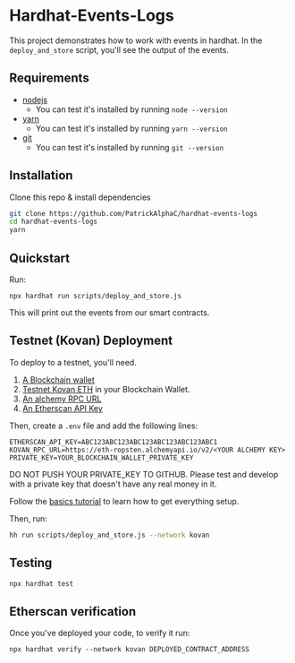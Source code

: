 # Hardhat-Events-Logs

This project demonstrates how to work with events in hardhat. In the `deploy_and_store` script, you'll see the output of the events. 

 ## Requirements

- [nodejs](https://nodejs.org/en/download/)
  - You can test it's installed by running `node --version`
- [yarn](https://yarnpkg.com/)
  - You can test it's installed by running `yarn --version`
- [git](https://git-scm.com/downloads)
  - You can test it's installed by running `git --version`

## Installation

Clone this repo & install dependencies
```sh
git clone https://github.com/PatrickAlphaC/hardhat-events-logs
cd hardhat-events-logs
yarn
```

## Quickstart

Run:
```
npx hardhat run scripts/deploy_and_store.js
```

This will print out the events from our smart contracts. 

## Testnet (Kovan) Deployment

To deploy to a testnet, you'll need.

1. [A Blockchain wallet](https://metamask.io/)
2. [Testnet Kovan ETH](https://faucets.chain.link/) in your Blockchain Wallet.
3. [An alchemy RPC URL](https://www.alchemy.com/)
4. [An Etherscan API Key](https://etherscan.io/apis)

Then, create a `.env` file and add the following lines:
```
ETHERSCAN_API_KEY=ABC123ABC123ABC123ABC123ABC123ABC1
KOVAN_RPC_URL=https://eth-ropsten.alchemyapi.io/v2/<YOUR ALCHEMY KEY>
PRIVATE_KEY=YOUR_BLOCKCHAIN_WALLET_PRIVATE_KEY
```
DO NOT PUSH YOUR PRIVATE_KEY TO GITHUB. Please test and develop with a private key that doesn't have any real money in it. 

Follow the [basics tutorial](https://docs.chain.link/docs/beginners-tutorial/) to learn how to get everything setup. 

Then, run:

```sh
hh run scripts/deploy_and_store.js --network kovan
```

## Testing

```sh
npx hardhat test
```

## Etherscan verification

Once you've deployed your code, to verify it run:

```shell
npx hardhat verify --network kovan DEPLOYED_CONTRACT_ADDRESS 
```
